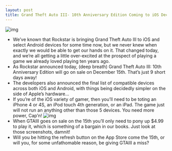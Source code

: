 ```yaml
---
layout: post
title: Grand Theft Auto III- 10th Anniversary Edition Coming to iOS December 15th
---
```

![img](http://media.idownloadblog.com/wp-content/uploads/2011/12/gta3_appleios0001.jpeg)
* We’ve known that Rockstar is bringing Grand Theft Auto III to iOS and select Android devices for some time now, but we never knew when exactly we would be able to get our hands on it. That changed today, and we’re all getting a little over-excited at the prospect of playing a game we already loved playing ten years ago.
* As Rockstar announced today, (deep breath) Grand Theft Auto III: 10th Anniversary Edition will go on sale on December 15th. That’s just 9 short days away!
* The developers also announced the final list of compatible devices across both iOS and Android, with things being decidedly simpler on the side of Apple’s hardware…
* If you’re of the iOS variety of gamer, then you’ll need to be toting an iPhone 4 or 4S, an iPod touch 4th generation, or an iPad. The game just will not run an anything other than those 5 devices. You need more power, Cap’n!
![img](http://media.idownloadblog.com/wp-content/uploads/2011/12/gta3_appleios002.jpeg)
* When GTAIII goes on sale on the 15th you’ll only need to pony up $4.99 to play it, which is something of a bargain in our books. Just look at those screenshots, damnit!
* Will you be hitting the refresh button on the App Store come the 15th, or will you, for some unfathomable reason, be giving GTAIII a miss?

